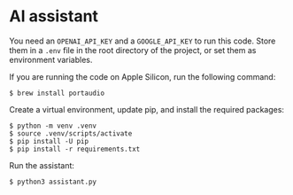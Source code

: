 # AI assistant

You need an `OPENAI_API_KEY` and a `GOOGLE_API_KEY` to run this code. Store them in a `.env` file in the root directory of the project, or set them as environment variables.


If you are running the code on Apple Silicon, run the following command:

```
$ brew install portaudio
```

Create a virtual environment, update pip, and install the required packages:

```
$ python -m venv .venv
$ source .venv/scripts/activate
$ pip install -U pip
$ pip install -r requirements.txt
```

Run the assistant:

```
$ python3 assistant.py
```